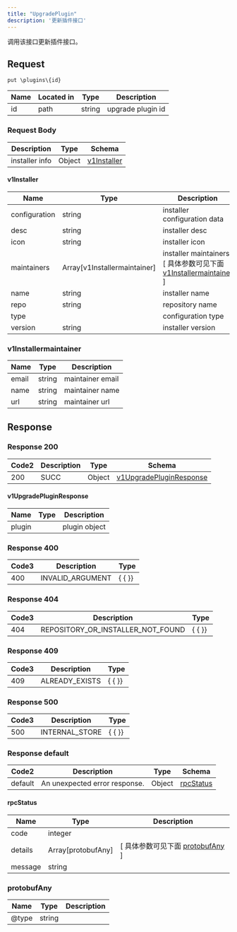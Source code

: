 ```yaml
---
title: "UpgradePlugin"
description: '更新插件接口'
---
```

调用该接口更新插件接口。

## Request

```
put \plugins\{id}
```

| Name | Located in | Type | Description | 
| ---- | ---------- | ----------- | ----------- | 
| id | path | string | upgrade plugin id |  

### Request Body 
| Description | Type | Schema |
| ----------- | ------ | ------ |
| installer info | Object | [v1Installer](#v1Installer) |

#### v1Installer

| Name | Type | Description | 
| ---- | ---- | ----------- |     
| configuration | string | installer configuration data |      
| desc | string | installer desc |      
| icon | string | installer icon |          
| maintainers | Array[v1Installermaintainer] | installer maintainers [ 具体参数可见下面 [v1Installermaintainer](#v1Installermaintainer) ] |       
| name | string | installer name |      
| repo | string | repository name |      
| type |  | configuration type |      
| version | string | installer version |   

### v1Installermaintainer
| Name | Type | Description | 
| ---- | ---- | ----------- |     
| email | string | maintainer email |      
| name | string | maintainer name |      
| url | string | maintainer url |   



## Response

### Response  200 
| Code2 | Description | Type | Schema |
| ---- | ----------- | ------ | ------ |
| 200 | SUCC | Object | [v1UpgradePluginResponse](#v1UpgradePluginResponse) |

#### v1UpgradePluginResponse

| Name | Type | Description | 
| ---- | ---- | ----------- |     
| plugin |  | plugin object |   



### Response  400
| Code3 | Description | Type | 
| ---- | ----------- | ------ | 
| 400 | INVALID_ARGUMENT | {   { }} |

### Response  404
| Code3 | Description | Type | 
| ---- | ----------- | ------ | 
| 404 | REPOSITORY_OR_INSTALLER_NOT_FOUND | {   { }} |

### Response  409
| Code3 | Description | Type | 
| ---- | ----------- | ------ | 
| 409 | ALREADY_EXISTS | {   { }} |

### Response  500
| Code3 | Description | Type | 
| ---- | ----------- | ------ | 
| 500 | INTERNAL_STORE | {   { }} |

### Response  default 
| Code2 | Description | Type | Schema |
| ---- | ----------- | ------ | ------ |
| default | An unexpected error response. | Object | [rpcStatus](#rpcStatus) |

#### rpcStatus

| Name | Type | Description | 
| ---- | ---- | ----------- |     
| code | integer |  |          
| details | Array[protobufAny] |  [ 具体参数可见下面 [protobufAny](#protobufAny) ] |       
| message | string |  |   

### protobufAny
| Name | Type | Description | 
| ---- | ---- | ----------- |     
| @type | string |  |   



